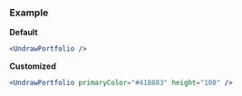 ### Example

**Default**
```jsx
<UndrawPortfolio />
```

**Customized**
```jsx
<UndrawPortfolio primaryColor="#41B883" height="100" />
```
